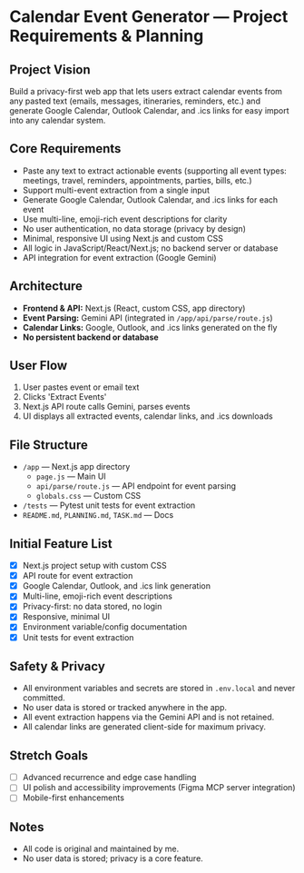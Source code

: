 # Calendar Event Generator — Project Requirements & Planning

## Project Vision
Build a privacy-first web app that lets users extract calendar events from any pasted text (emails, messages, itineraries, reminders, etc.) and generate Google Calendar, Outlook Calendar, and .ics links for easy import into any calendar system.

## Core Requirements
- Paste any text to extract actionable events (supporting all event types: meetings, travel, reminders, appointments, parties, bills, etc.)
- Support multi-event extraction from a single input
- Generate Google Calendar, Outlook Calendar, and .ics links for each event
- Use multi-line, emoji-rich event descriptions for clarity
- No user authentication, no data storage (privacy by design)
- Minimal, responsive UI using Next.js and custom CSS
- All logic in JavaScript/React/Next.js; no backend server or database
- API integration for event extraction (Google Gemini)

## Architecture
- **Frontend & API:** Next.js (React, custom CSS, app directory)
- **Event Parsing:** Gemini API (integrated in `/app/api/parse/route.js`)
- **Calendar Links:** Google, Outlook, and .ics links generated on the fly
- **No persistent backend or database**

## User Flow
1. User pastes event or email text
2. Clicks 'Extract Events'
3. Next.js API route calls Gemini, parses events
4. UI displays all extracted events, calendar links, and .ics downloads

## File Structure
- `/app` — Next.js app directory
  - `page.js` — Main UI
  - `api/parse/route.js` — API endpoint for event parsing
  - `globals.css` — Custom CSS
- `/tests` — Pytest unit tests for event extraction
- `README.md`, `PLANNING.md`, `TASK.md` — Docs

## Initial Feature List
- [x] Next.js project setup with custom CSS
- [x] API route for event extraction
- [x] Google Calendar, Outlook, and .ics link generation
- [x] Multi-line, emoji-rich event descriptions
- [x] Privacy-first: no data stored, no login
- [x] Responsive, minimal UI
- [x] Environment variable/config documentation
- [x] Unit tests for event extraction

## Safety & Privacy
- All environment variables and secrets are stored in `.env.local` and never committed.
- No user data is stored or tracked anywhere in the app.
- All event extraction happens via the Gemini API and is not retained.
- All calendar links are generated client-side for maximum privacy.

## Stretch Goals
- [ ] Advanced recurrence and edge case handling
- [ ] UI polish and accessibility improvements (Figma MCP server integration)
- [ ] Mobile-first enhancements

## Notes
- All code is original and maintained by me.
- No user data is stored; privacy is a core feature.
